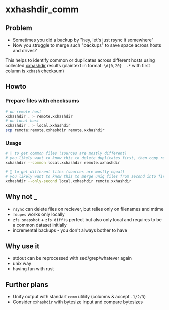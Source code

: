# xxhashdir_comm

## Problem

- Sometimes you did a backup by "hey, let's just rsync it somewhere"
- Now you struggle to merge such "backups" to save space across hosts and drives?

This helps to identify common or duplicates across different hosts
using collected [xxhashdir](https://github.com/lunatic-cat/xxhashdir) results (plaintext in format: `\d{0,20}  .*` with first column is `xxhash` checksum)

## Howto

### Prepare files with checksums

```sh
# on remote host
xxhashdir . > remote.xxhashdir
# on local host
xxhashdir . > local.xxhashdir
scp remote:remote.xxhashdir remote.xxhashdir
```

### Usage

```sh
# 🚀 to get common files (sources are mostly different)
# you likely want to know this to delete duplicates first, then copy rest
xxhashdir --common local.xxhashdir remote.xxhashdir

# 🚀 to get different files (sources are mostly equal)
# you likely want to know this to merge uniq files from second into first, then delete the second at all
xxhashdir --only-second local.xxhashdir remote.xxhashdir
```

## Why not _

- `rsync` can delete files on reciever, but relies only on filenames and mtime
- `fdupes` works only locally
- `zfs snapshot` + `zfs diff` is perfect but also only local and requires to be a common dataset initially
- incremental backups - you don't always bother to have
## Why use it

- stdout can be reprocessed with sed/grep/whatever again
- unix way
- having fun with rust

## Further plans

- Unify output with standart `comm` utility (columns & accept `-1/2/3`)
- Consider `xxhashdir` with bytesize input and compare bytesizes
